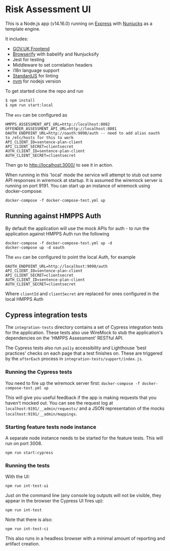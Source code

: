 # Risk Assessment UI

This is a Node.js app (v14.16.0) running on [Express] with [Nunjucks] as a template engine.

It includes:

- [GOV.UK Frontend]
- [Browserify] with babelify and Nunjucksify
- Jest for testing
- Middleware to set correlation headers
- i18n language support
- [StandardJS] for linting
- [nvm](optional) for nodejs version

To get started clone the repo and run

```bash
$ npm install
$ npm run start:local
```

The `env` can be configured as

```
HMPPS_ASSESSMENT_API_URL=http://localhost:8082
OFFENDER_ASSESSMENT_API_URL=http://localhost:8081
OAUTH_ENDPOINT_URL=http://oauth:9090/auth -- need to add alias oauth to /etc/hosts for this to work
API_CLIENT_ID=sentence-plan-client
API_CLIENT_SECRET=clientsecret
AUTH_CLIENT_ID=sentence-plan-client
AUTH_CLIENT_SECRET=clientsecret
```

Then go to [http://localhost:3000/](http://localhost:3000/) to see it in action.

When running in this 'local' mode the service will attempt to stub out some API responses in wiremock at startup. It is assumed the wiremock server is running on port 9191. You can start up an instance of wiremock using docker-compose:

```
docker-compose -f docker-compose-test.yml up
```

## Running against HMPPS Auth

By default the application will use the mock APIs for auth - to run the application against HMPPS Auth run the following

```
docker-compose -f docker-compose-test.yml up -d
docker-compose up -d oauth
```

The `env` can be configured to point the local Auth, for example

```
OAUTH_ENDPOINT_URL=http://localhost:9090/auth
API_CLIENT_ID=sentence-plan-client
API_CLIENT_SECRET=clientsecret
AUTH_CLIENT_ID=sentence-plan-client
AUTH_CLIENT_SECRET=clientsecret
```

Where `clientId` and `clientSecret` are replaced for ones configured in the local HMPPS Auth

## Cypress integration tests

The `integration-tests` directory contains a set of Cypress integration tests for the application.
These tests also use WireMock to stub the application's dependencies on the 'HMPPS Assessment' RESTful API.

The Cypress tests also run `pa11y` accessibility and Lighthouse 'best practices' checks on each page that a test finishes on. These are triggered by the `afterEach` process in `integration-tests/support/index.js`.

### Running the Cypress tests

You need to fire up the wiremock server first:
`docker-compose -f docker-compose-test.yml up`

This will give you useful feedback if the app is making requests that you haven't mocked out. You can see
the request log at `localhost:9191/__admin/requests/` and a JSON representation of the mocks `localhost:9191/__admin/mappings`.

### Starting feature tests node instance

A separate node instance needs to be started for the feature tests. This will run on port 3008.

`npm run start:cypress`

### Running the tests

With the UI:

```
npm run int-test-ui
```

Just on the command line (any console log outputs will not be visible, they appear in the browser the Cypress UI fires up):

```
npm run int-test
```

Note that there is also:

```
npm run int-test-ci
```

This also runs in a headless browser with a minimal amount of reporting and artifact creation.

[express]: https://expressjs.com/
[nunjucks]: https://mozilla.github.io/nunjucks/
[snyk]: https://snyk.io/
[gov.uk frontend]: https://design-system.service.gov.uk/
[browserify]: http://browserify.org/
[standardjs]: https://standardjs.com/
[nvm]: https://github.com/creationix/nvm
